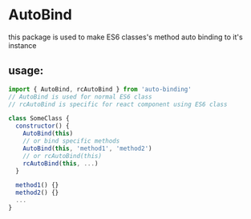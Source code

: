 # AutoBind

this package is used to make ES6 classes's method auto binding to it's instance

## usage:

```JavaScript
import { AutoBind, rcAutoBind } from 'auto-binding'
// AutoBind is used for normal ES6 class
// rcAutoBind is specific for react component using ES6 class

class SomeClass {
  constructor() {
    AutoBind(this)
    // or bind specific methods 
    AutoBind(this, 'method1', 'method2')
    // or rcAutoBind(this)
    rcAutoBind(this, ...)
  }

  method1() {}
  method2() {}
  ...
}
